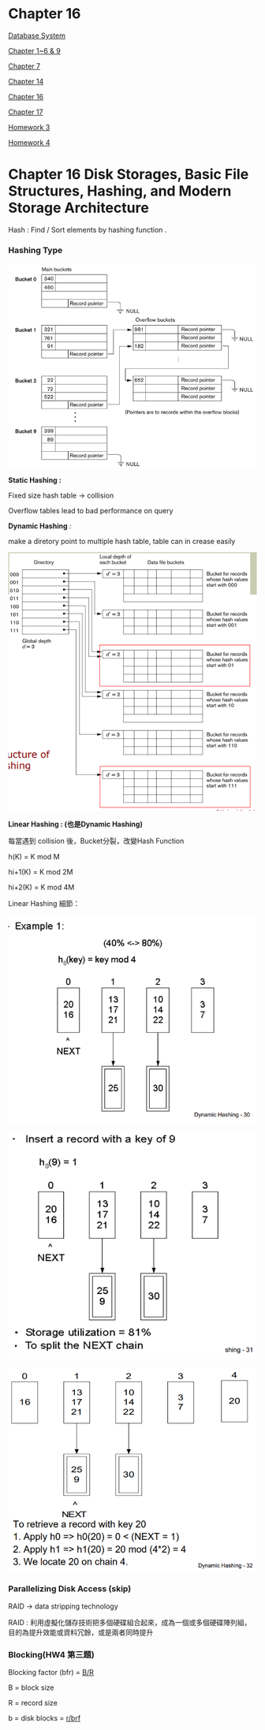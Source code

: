 # Chapter 16

[Database System](../Database%20System%208448b94beaf34fcebe456f5a188f273a.md)

[Chapter 1~6 & 9](Chapter%201~6%20&%209%206ef604fef9f24743b401f45abed065b8.md)

[Chapter 7](Chapter%207%206b02b957a23245da9d06381720e8e113.md)

[Chapter 14](Chapter%2014%20b658a15661b34a3ba856a2e2eeba2159.md)

[Chapter 16](Chapter%2016%2072ca404c5d774eea986ea4769a859386.md)

[Chapter 17](Chapter%2017%20f45082bb3ff746ec8cdf29d0b5c15024.md)

[Homework 3](%E4%BD%9C%E6%A5%AD%20005f3c4407ba4dedba91e906a17f49c7/Homework%203%2006da566a265a4cd5844a630601f2d540.md)

[Homework 4](%E4%BD%9C%E6%A5%AD%20005f3c4407ba4dedba91e906a17f49c7/Homework%204%20cdcd5b9e0d5141fcbb25168317eee10c.md)

# Chapter 16 Disk Storages, Basic File Structures, Hashing, and Modern Storage Architecture

Hash : Find / Sort elements by hashing function .

### Hashing Type

![Untitled](Chapter%2016%2072ca404c5d774eea986ea4769a859386/Untitled.png)

**Static Hashing :** 

Fixed size hash table → collision

Overflow tables lead to bad performance on query 

**Dynamic Hashing** *:* 

make a diretory point to multiple hash table, table can in crease easily

![Untitled](Chapter%2016%2072ca404c5d774eea986ea4769a859386/Untitled%201.png)

**Linear Hashing : (也是Dynamic Hashing)**

每當遇到 collision 後，Bucket分裂，改變Hash Function

h(K) = K mod M

hi+1(K) = K mod 2M

hi+2(K) = K mod 4M

Linear Hashing 細節：

![Untitled](Chapter%2016%2072ca404c5d774eea986ea4769a859386/Untitled%202.png)

![Untitled](Chapter%2016%2072ca404c5d774eea986ea4769a859386/Untitled%203.png)

![Untitled](Chapter%2016%2072ca404c5d774eea986ea4769a859386/Untitled%204.png)

### Parallelizing Disk Access (skip)

RAID → data stripping technology

RAID : 利用虛擬化儲存技術把多個硬碟組合起來，成為一個或多個硬碟陣列組，目的為提升效能或資料冗餘，或是兩者同時提升

### Blocking(HW4 第三題)

Blocking factor (bfr) = [B/R](取底)

B = block size

R = record size

b = disk blocks = [r/brf](取頂)